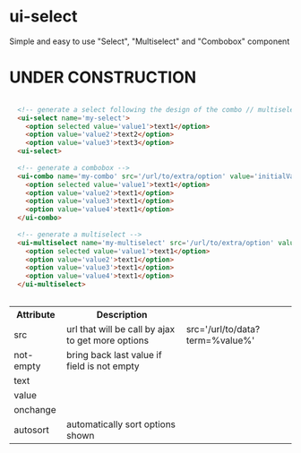 # ui-select
Simple and easy to use "Select", "Multiselect" and "Combobox" component

# UNDER CONSTRUCTION

```HTML
  
  <!-- generate a select following the design of the combo // multiselect -->
  <ui-select name='my-select'>
    <option selected value='value1'>text1</option>
    <option value='value2'>text2</option>
    <option value='value3'>text3</option>
  <ui-select>
  
  <!-- generate a combobox -->
  <ui-combo name='my-combo' src='/url/to/extra/option' value='initialValue' text='initialText' not-empty>
    <option selected value='value1'>text1</option>
    <option value='value2'>text1</option>
    <option value='value3'>text1</option>
    <option value='value4'>text1</option>
  </ui-combo>
  
  <!-- generate a multiselect -->
  <ui-multiselect name='my-multiselect' src='/url/to/extra/option' value='initialValue' text='initialText'>
    <option selected value='value1'>text1</option>
    <option value='value2'>text1</option>
    <option value='value3'>text1</option>
    <option value='value4'>text1</option>
  </ui-multiselect>
  
```

<table>
  <tr>
    <th>Attribute</th>
    <th>Description</th>
    <th></th>
  </tr>
  <tr>
    <td>src</td>
    <td>url that will be call by ajax to get more options</td>
    <td>src='/url/to/data?term=%value%'</td>
  </tr>
  <tr>
    <td>not-empty</td>
    <td>bring back last value if field is not empty</td>
    <td><ez-combo not-empty></ez-combo></td>
  </tr>
  <tr>
    <td>text</td>
    <td></td>
    <td></td>
  </tr>
  <tr>
    <td>value</td>
    <td></td>
    <td></td>
  </tr>
  <tr>
    <td>onchange</td>
    <td></td>
    <td></td>
  </tr>
  <tr>
    <td>autosort</td>
    <td>automatically sort options shown</td>
    <td></td>
  </tr>
</table>





